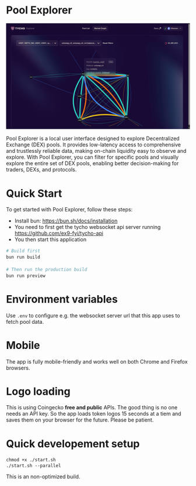 # Pool Explorer

![Graph View of the application](./graphview.png "Title")

Pool Explorer is a local user interface designed to explore Decentralized Exchange (DEX) pools. It provides low-latency access to comprehensive and trustlessly reliable data, making on-chain liquidity easy to observe and explore. With Pool Explorer, you can filter for specific pools and visually explore the entire set of DEX pools, enabling better decision-making for traders, DEXs, and protocols.

# Quick Start

To get started with Pool Explorer, follow these steps:

* Install bun: https://bun.sh/docs/installation
* You need to first get the tycho websocket api server running https://github.com/ex9-fyi/tycho-api
* You then start this application

```bash
# Build first
bun run build

# Then run the production build
bun run preview
```

# Environment variables

Use `.env` to configure e.g. the websocket server url that this app uses to fetch pool data.

# Mobile

The app is fully mobile-friendly and works well on both Chrome and Firefox browsers.

# Logo loading

This is using Coingecko **free and public** APIs. The good thing is no one needs an API key. So the app loads token logos 15 seconds at a tiem and saves them on your browser for the future. Please be patient. 

# Quick developement setup

```
chmod +x ./start.sh
./start.sh --parallel
```

This is an non-optimized build.

